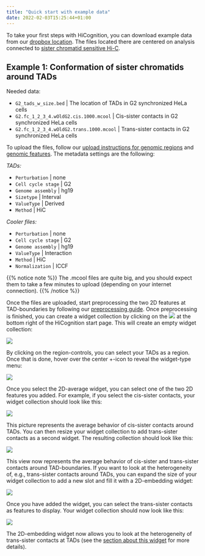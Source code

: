 ```yaml
---
title: "Quick start with example data"
date: 2022-02-03T15:25:44+01:00
---
```


To take your first steps with HiCognition, you can download example data from our [dropbox location](https://www.dropbox.com/sh/zjfc6sgkbdp3ksh/AAAWrbgKt8hz4npNxSfh-RBja?dl=0). The files located there are centered on analysis connected to [sister chromatid sensitive Hi-C](https://doi.org/10.1038/s41586-020-2744-4).

## Example 1: Conformation of sister chromatids around TADs

Needed data:

- `G2_tads_w_size.bed` | The location of TADs in G2 synchronized HeLa cells 
- `G2.fc_1_2_3_4.wOldG2.cis.1000.mcool` | Cis-sister contacts in G2 synchronized HeLa cells
- `G2.fc_1_2_3_4.wOldG2.trans.1000.mcool` | Trans-sister contacts in G2 synchronized HeLa cells

To upload the files, follow our [upload instructions for genomic regions](/docs/data_management/regions/#adding-genomic-regions) and [genomic features](/docs/data_management/features/#adding-genomic-features). The metadata settings are the following:

*TADs:*

- `Perturbation` | none
- `Cell cycle stage` | G2
- `Genome assembly` | hg19
- `Sizetype` | Interval
- `ValueType` | Derived
- `Method` | HiC

*Cooler files:*

- `Perturbation` | none
- `Cell cycle stage` | G2
- `Genome assembly` | hg19
- `ValueType` | Interaction
- `Method` | HiC
- `Normalization` | ICCF

{{% notice note %}}
The .mcool files are quite big, and you should expect them to take a few minutes to upload (depending on your internet connection).
{{% /notice %}}

Once the files are uploaded, start preprocessing the two 2D features at TAD-boundaries by following our [preprocessing guide](/docs/preprocessing/manage_preprocessing/). Once preprocessing is finished, you can create a widget collection by clicking on the <img src="/docs/plus_button.png" class="inline-picture"> at the bottom right of the HiCognition start page. This will create an empty widget collection:

<img src="/docs/Widget_collection.png" class="half-width">

By clicking on the region-controls, you can select your TADs as a region. Once that is done, hover over the center +-icon to reveal the widget-type menu:

<img src="/docs/Select_2d_average.png" class="quarter-width">

Once you select the 2D-average widget, you can select one of the two 2D features you added. For example, if you select the cis-sister contacts, your widget collection should look like this:

<img src="/docs/2d-average-w-cis.png" class="quarter-width">

This picture represents the average behavior of cis-sister contacts around TADs. You can then resize your widget collection to add trans-sister contacts as a second widget. The resulting collection should look like this:

<img src="/docs/2d-average-cis-and-trans.png" class="half-width">

This view now represents the average behavior of cis-sister and trans-sister contacts around TAD-boundaries. If you want to look at the heterogeneity of, e.g., trans-sister contacts around TADs, you can expand the size of your widget collection to add a new slot and fill it with a 2D-embedding widget:


<img src="/docs/Add_2d_embedding.png" class="half-width">

Once you have added the widget, you can select the trans-sister contacts as features to display. Your widget collection should now look like this:

<img src="/docs/2d-embedding-tads.png" class="half-width">

The 2D-embedding widget now allows you to look at the heterogeneity of trans-sister contacts at TADs (see the [section about this widget](/docs/widgets/2d_feature_embedding) for more details).


